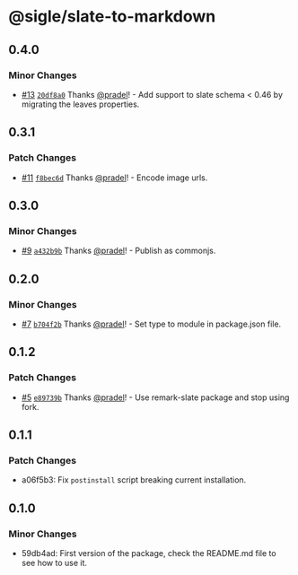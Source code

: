 # @sigle/slate-to-markdown

## 0.4.0

### Minor Changes

- [#13](https://github.com/sigle/slate-to-markdown/pull/13) [`20df8a0`](https://github.com/sigle/slate-to-markdown/commit/20df8a0b71001ef1a01ff567940a23f266ee43ac) Thanks [@pradel](https://github.com/pradel)! - Add support to slate schema < 0.46 by migrating the leaves properties.

## 0.3.1

### Patch Changes

- [#11](https://github.com/sigle/slate-to-markdown/pull/11) [`f8bec6d`](https://github.com/sigle/slate-to-markdown/commit/f8bec6dada92eaa949ee43ed95db7d4d5b0fc608) Thanks [@pradel](https://github.com/pradel)! - Encode image urls.

## 0.3.0

### Minor Changes

- [#9](https://github.com/sigle/slate-to-markdown/pull/9) [`a432b9b`](https://github.com/sigle/slate-to-markdown/commit/a432b9babf46abbeb3a34a6b923458fdbab7b271) Thanks [@pradel](https://github.com/pradel)! - Publish as commonjs.

## 0.2.0

### Minor Changes

- [#7](https://github.com/sigle/slate-to-markdown/pull/7) [`b704f2b`](https://github.com/sigle/slate-to-markdown/commit/b704f2b6acfbc279afd585f8fbbcde61ad0b242f) Thanks [@pradel](https://github.com/pradel)! - Set type to module in package.json file.

## 0.1.2

### Patch Changes

- [#5](https://github.com/sigle/slate-to-markdown/pull/5) [`e89739b`](https://github.com/sigle/slate-to-markdown/commit/e89739b4ba175d3c22838373c8583378ae406813) Thanks [@pradel](https://github.com/pradel)! - Use remark-slate package and stop using fork.

## 0.1.1

### Patch Changes

- a06f5b3: Fix `postinstall` script breaking current installation.

## 0.1.0

### Minor Changes

- 59db4ad: First version of the package, check the README.md file to see how to use it.
